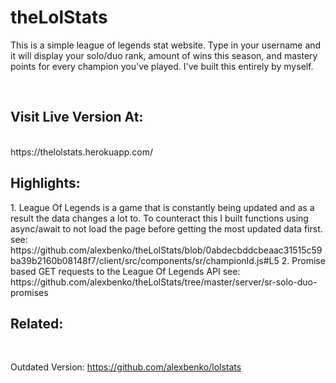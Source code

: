 # theLolStats



<p>This is a simple league of legends stat website. Type in your username and it will display your solo/duo rank, amount of wins this season, and mastery points for every champion you've played. I've built this entirely by myself.</p>
<br/>

<h2>Visit Live Version At:</h2> <br />
https://thelolstats.herokuapp.com/ 



<h2>Highlights:</h2>
  1. League Of Legends is a game that is constantly being updated and as a result the data changes a lot to. To counteract this I built functions using async/await   to not load the page before getting the most updated data first.
  <br/>
      see: https://github.com/alexbenko/theLolStats/blob/0abdecbddcbeaac31515c59ba39b2160b08148f7/client/src/components/sr/championId.js#L5
  2. Promise based GET requests to the League Of Legends API
      see: https://github.com/alexbenko/theLolStats/tree/master/server/sr-solo-duo-promises

<br />
<h2>Related: </h2> <br />

Outdated Version: https://github.com/alexbenko/lolstats <br />

